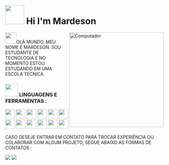 # <img src="https://3.bp.blogspot.com/-Hfl8VnSClYM/WDfdOeShmNI/AAAAAAAENwQ/Bv_xKtTjYsEoFul31Lp7shHA3DIoJUPUgCLcB/s1600/AS000901_17.gif" height="60px" /> Hi I'm Mardeson
<img src="https://raw.githubusercontent.com/MicaelliMedeiros/micaellimedeiros/master/image/computer-illustration.png" min-width="300px" max-width="300px" width="300px" align="right" alt="Computador">

<p align="left"> 
<img src="https://raw.githubusercontent.com/alexnaiman/alexnaiman/master/resources/chat.gif" height="35px" />OLÁ MUNDO, MEU NOME É MARDESON. SOU ESTUDANTE DE TECNOLOGIA E NO MOMENTO ESTOU ESTUDANDO EM UMA ESCOLA TECNICA.
</p>
<p align="left">
<h3><img src="https://raw.githubusercontent.com/alexnaiman/alexnaiman/master/resources/question.png" width="40px" /> LINGUAGENS E FERRAMENTAS :</h3>
<code><img height="30" src="https://cdn2.iconfinder.com/data/icons/designer-skills/128/code-programming-html-markup-develop-layout-language-512.png"></code>
<code><img height="30" src="https://cdn2.iconfinder.com/data/icons/designer-skills/128/code-programming-css-style-develop-layout-language-512.png"></code>
<code><img height="30" src="https://cdn2.iconfinder.com/data/icons/designer-skills/128/code-programming-javascript-software-develop-command-language-512.png"></code>
<code><img height="30" src="https://cdn4.iconfinder.com/data/icons/logos-and-brands/512/233_Node_Js_logo-256.png"></code>
<code><img height="30" src="https://cdn4.iconfinder.com/data/icons/logos-3/600/React.js_logo-128.png"></code>
<code><img height="30" src="https://cdn4.iconfinder.com/data/icons/logos-and-brands/512/181_Java_logo_logos-256.png"></code>
<code><img height="30" src="https://cdn0.iconfinder.com/data/icons/small-n-flat/24/678068-terminal-256.png"></code>
<code><img height="30" src="https://cdn4.iconfinder.com/data/icons/various-icons-2/476/Visual_Code.png"></code>
<code><img height="30" src="https://cdn3.iconfinder.com/data/icons/social-media-2169/24/social_media_social_media_logo_github_2-128.png"></code>
<code><img height="30" src="https://www.iconfinder.com/data/icons/logos-and-brands-adobe/512/267_Python-512.png"></code>
<code><img height="30" src="https://cdn2.iconfinder.com/data/icons/pack1-baco-flurry-icons-style/128/XAMPP.png"></code>
<code><img height="30" src="https://cdn1.iconfinder.com/data/icons/hawcons/32/699597-icon-89-document-file-sql-256.png"></code>
</p>
<p align="left">
 CASO DESEJE ENTRAR EM CONTATO PARA TROCAR EXPERIÊNCIA OU COLABORAR COM ALGUM PROJETO, SEGUE ABAIXO AS FORMAS DE CONTATOS : 
 </p>  
<p align="left">
 <a href="https://www.linkedin.com/in/mardeson-souza-lemos-69a4a81a7" alt="Linkedin">
 <img src="https://img.shields.io/badge/-Linkedin-0e76a8?style=for-the-badge&logo=Linkedin&logoColor=white&link=https://www.linkedin.com/in/mardeson-souza-lemos-69a4a81a7" /></a>
 
  <a href="https://m.facebook.com/profile.php?id=100017322637292" alt="Facebook">
  <img src="https://img.shields.io/badge/-Facebook-3b5998?style=for-the-badge&logo=facebook&logoColor=white&link=https://m.facebook.com/profile.php?id=100017322637292"/></a>
<p>
